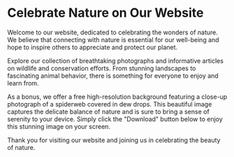 <!--font:Montserrat-->

# Celebrate Nature on Our Website

Welcome to our website, dedicated to celebrating the wonders of nature. We believe that connecting with nature is essential for our well-being and hope to inspire others to appreciate and protect our planet.

Explore our collection of breathtaking photographs and informative articles on wildlife and conservation efforts. From stunning landscapes to fascinating animal behavior, there is something for everyone to enjoy and learn from.

As a bonus, we offer a free high-resolution background featuring a close-up photograph of a spiderweb covered in dew drops. This beautiful image captures the delicate balance of nature and is sure to bring a sense of serenity to your device. Simply click the "Download" button below to enjoy this stunning image on your screen.

Thank you for visiting our website and joining us in celebrating the beauty of nature.

<!--

Write me markdown content of website with wallpaper:

"A close-up of a spiderweb with dew drops"

The header of the page should not be copy of the text but rather a real content of the website which is using this wallpaper.


---


# Spiderweb Dew Drops Wallpaper

Welcome to our website featuring a stunning close-up photograph of a spiderweb covered in dew drops. This beautiful wallpaper is perfect for adding a touch of nature and serenity to your desktop or mobile device.

Our wallpaper is available for free download in high resolution, so you can enjoy the intricate details of the spiderweb and the glistening droplets of water on your screen. Whether you're a nature lover, a photography enthusiast, or simply looking for a new background, this wallpaper is sure to impress.

To download the wallpaper, simply click on the "Download" button below. We hope you enjoy this beautiful image as much as we do!


---


Heading should not include word "wallpaper". The website should not be about the wallpaper itself, wallpaper is just a related background, rewrite whole content.


---


# Welcome to Our Nature-Inspired Website

We are thrilled to share with you a stunning photograph of a spiderweb covered in dew drops. This beautiful and intricate image captures the delicate balance of nature and is sure to bring a sense of serenity to your desktop or mobile device.

Our website offers a variety of nature-inspired content, from breathtaking photographs to informative articles on wildlife and conservation efforts. We believe that connecting with nature is essential for our well-being and hope to inspire others to appreciate and protect our planet.

As a bonus, we offer this spiderweb photograph as a free high-resolution background for your device. Simply click the "Download" button below to enjoy this stunning image on your screen.

Thank you for visiting our website and we hope you find inspiration and joy in the beauty of nature.


---


Heading is too long, rewrite whole content.


---


# Discover the Beauty of Nature on Our Website

Welcome to our website, where we celebrate the wonders of nature. We believe that connecting with nature is essential for our well-being and hope to inspire others to appreciate and protect our planet.

Explore our collection of breathtaking photographs and informative articles on wildlife and conservation efforts. From stunning landscapes to fascinating animal behavior, there is something for everyone to enjoy and learn from.

As a bonus, we offer a free high-resolution background featuring a close-up photograph of a spiderweb covered in dew drops. This beautiful image captures the delicate balance of nature and is sure to bring a sense of serenity to your desktop or mobile device. Simply click the "Download" button below to enjoy this stunning image on your screen.

Thank you for visiting our website and joining us in celebrating the beauty of nature.


---


Heading is too long, rewrite whole content.


---


# Celebrate Nature's Beauty with Our Website

Welcome to our website, dedicated to celebrating the wonders of nature. We believe that connecting with nature is essential for our well-being and hope to inspire others to appreciate and protect our planet.

Explore our collection of breathtaking photographs and informative articles on wildlife and conservation efforts. From stunning landscapes to fascinating animal behavior, there is something for everyone to enjoy and learn from.

As a bonus, we offer a free high-resolution background featuring a close-up photograph of a spiderweb covered in dew drops. This beautiful image captures the delicate balance of nature and is sure to bring a sense of serenity to your device. Simply click the "Download" button below to enjoy this stunning image on your screen.

Thank you for visiting our website and joining us in celebrating the beauty of nature.


---


Write me a Google font which is best fitting for the website.

Pick from the list:
- IBM Plex Sans
- Barlow Condensed
- Great Vibes
- Lato
- Futura
- Alegreya
- Dancing Script
- Playfair Display
- Inter
- Raleway
- Orbitron
- Montserrat
- Poppins
- Exo 2
- Open Sans
- Roboto
- Lobster


Write just the font name nothing else.


---


I recommend using the "Montserrat" font for your website.

-->

